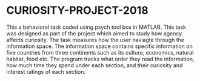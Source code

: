 # CURIOSITY-PROJECT-2018
This a behavioral task coded using psych tool box in MATLAB. This task was designed as part of the project which aimed to study how agency affects curiosity. The task measures how the user naviagte through the information space. The information space contains specific information on five countries from three continents such as its culture, economics, natural habitat, food etc. The program tracks what order they read the information, how much time they spend under each section, and their curiosity and interest ratings of each section.

